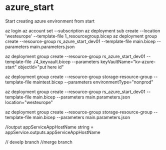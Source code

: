 # azure_start
Start creating azure environment from start


az login
az account set --subscription <subscription id>
az deployment sub create --location 'westeurope'  --template-file 1_resourcegroup.bicep
az deployment group create --resource-group rs_azure_start_dev01 --template-file main.bicep --parameters main.parameters.json

az deployment group create --resource-group rs_azure_start_dev01 --template-file ./4_keyvault.bicep --parameters keyVaultName="kv-azure-start" objectId="put here id"


az deployment group create --resource-group storage-resource-group --template-file maintest.bicep --parameters environmentType="nonprod"

az deployment group create --resource-group rs_azure_start_dev01 --template-file main.bicep --parameters main.parameters.json location="westeurope"

az deployment group create --resource-group storage-resource-group --template-file main.bicep --parameters main.parameters.json



//output appServiceAppHostName string = appService.outputs.appServiceAppHostName

// develp branch
//merge branch